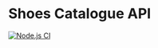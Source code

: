 # Shoes Catalogue API

[![Node.js CI](https://github.com/LukhanyoV/shoes_api/actions/workflows/postgres.yml/badge.svg)](https://github.com/LukhanyoV/shoes_api/actions/workflows/postgres.yml)
